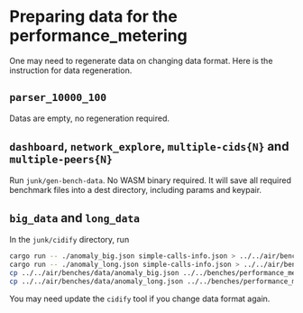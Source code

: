 # Preparing data for the performance_metering

One may need to regenerate data on changing data format.  Here is the instruction for data regeneration.

## `parser_10000_100`

Datas are empty, no regeneration required.

## `dashboard`, `network_explore`, `multiple-cids{N}` and `multiple-peers{N}`

Run `junk/gen-bench-data`.  No WASM binary required.  It will save all required benchmark files into
a dest directory, including params and keypair.

## `big_data` and `long_data`

In the `junk/cidify` directory, run

``` sh
cargo run -- ./anomaly_big.json simple-calls-info.json > ../../air/benches/data/anomaly_big.json
cargo run -- ./anomaly_long.json simple-calls-info.json > ../../air/benches/data/anomaly_long.json
cp ../../air/benches/data/anomaly_big.json ../../benches/performance_metering/big_values_data/prev_data.json
cp ../../air/benches/data/anomaly_long.json ../../benches/performance_metering/long_data/cur_data.json
```

You may need update the `cidify` tool if you change data format again.
